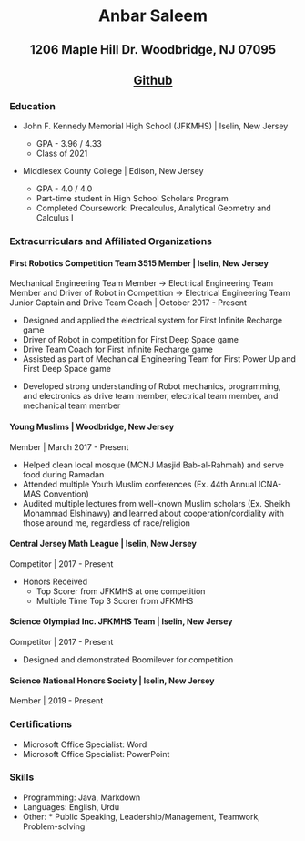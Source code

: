 # <p align = center> Anbar Saleem </p> 
## <p align = center> 1206 Maple Hill Dr. Woodbridge, NJ 07095 </p> 
## <p align = center> [Github](https://github.com/anbarsaleem)

### Education

* John F. Kennedy Memorial High School (JFKMHS) | Iselin, New Jersey
    - GPA - 3.96 / 4.33 
    - Class of 2021

* Middlesex County College | Edison, New Jersey
    - GPA - 4.0 / 4.0
    - Part-time student in High School Scholars Program
    - Completed Coursework: Precalculus, Analytical Geometry and Calculus I



### Extracurriculars and Affiliated Organizations

#### First Robotics Competition Team 3515 Member | Iselin, New Jersey
Mechanical Engineering Team Member → Electrical Engineering Team Member and Driver of Robot in Competition → Electrical Engineering Team Junior Captain and Drive Team Coach | October 2017 - Present

* Designed and applied the electrical system for First Infinite Recharge game
* Driver of Robot in competition for First Deep Space game
* Drive Team Coach for First Infinite Recharge game
* Assisted as part of Mechanical Engineering Team for First Power Up and First Deep Space game
- Developed strong understanding of Robot mechanics, programming, and electronics as drive team member, electrical team member, and mechanical team member

#### Young Muslims | Woodbridge, New Jersey
Member | March 2017 - Present

* Helped clean local mosque (MCNJ Masjid Bab-al-Rahmah) and serve food during Ramadan
* Attended multiple Youth Muslim conferences (Ex. 44th Annual ICNA-MAS Convention)
* Audited multiple lectures from well-known Muslim scholars (Ex. Sheikh Mohammad Elshinawy) and learned about cooperation/cordiality with those around me, regardless of race/religion

#### Central Jersey Math League | Iselin, New Jersey
Competitor | 2017 - Present

* Honors Received
    - Top Scorer from JFKMHS at one competition
    - Multiple Time Top 3 Scorer from JFKMHS

#### Science Olympiad Inc. JFKMHS Team | Iselin, New Jersey
Competitor | 2017 - Present

* Designed and demonstrated Boomilever for competition

#### Science National Honors Society | Iselin, New Jersey
Member | 2019 - Present

### Certifications

* Microsoft Office Specialist: Word
* Microsoft Office Specialist: PowerPoint

### Skills

* Programming: Java, Markdown
* Languages: English, Urdu
* Other: * Public Speaking, Leadership/Management, Teamwork, Problem-solving
